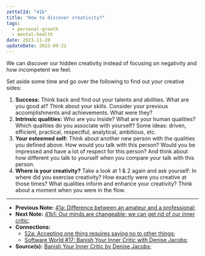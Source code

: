 ```yaml
---
zettelId: "41b"
title: "How to discover creativity?"
tags:
  - personal-growth
  - mental-health
date: 2021-11-28
updateDate: 2023-09-21
---
```


We can discover our hidden creativity instead of focusing on negativity and how incompetent we feel.

Set aside some time and go over the following to find out your creative sides:

1. **Success:** Think back and find out your talents and abilities. What are you good at? Think about your skills. Consider your previous accomplishments and achievements. What were they?
2. **Intrinsic qualities:** Who are you inside? What are your human qualities? Which qualities do you associate with yourself? Some ideas: driven, efficient, practical, respectful, analytical, ambitious, etc.
3. **Your esteemed self:** Think about another new person with the qualities you defined above. How would you talk with this person? Would you be impressed and have a lot of respect for this person? And think about how different you talk to yourself when you compare your talk with this person.
4. **Where is your creativity?** Take a look at 1 & 2 again and ask yourself: In where did you exercise creativity? How exactly were you creative at those times? What qualities inform and enhance your creativity? Think about a moment when you were in the flow.

---

- **Previous Note:** [41a: Difference between an amateur and a professional](/notes/41a/);
- **Next Note:** [41b1: Our minds are changeable; we can get rid of our inner critic](/notes/41b1/);
- **Connections:**
  - [52a: Accepting one thing requires saying no to other things](/notes/52a/);
  - [Software World #17: Banish Your Inner Critic with Denise Jacobs](https://mediations.candost.blog/p/17-banish-your-inner-critic-with-638/);
- **Source(s):** [Banish Your Inner Critic by Denise Jacobs](https://innercriticbook.com/);
